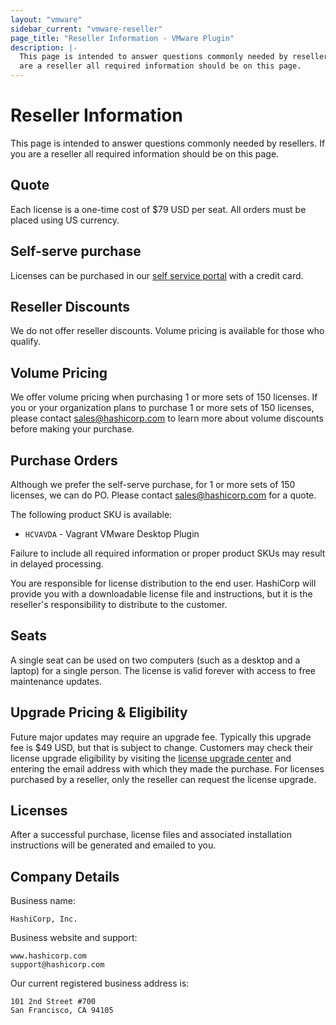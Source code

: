 ```yaml
---
layout: "vmware"
sidebar_current: "vmware-reseller"
page_title: "Reseller Information - VMware Plugin"
description: |-
  This page is intended to answer questions commonly needed by resellers. If you
  are a reseller all required information should be on this page.
---
```


# Reseller Information

This page is intended to answer questions commonly needed by resellers. If you
are a reseller all required information should be on this page.

## Quote

Each license is a one-time cost of $79 USD per seat. All orders must be placed
using US currency.

## Self-serve purchase

Licenses can be purchased in our [self service portal](http://www.vagrantup.com/vmware#buy-now)
with a credit card.

## Reseller Discounts

We do not offer reseller discounts. Volume pricing is available for those who
qualify.

## Volume Pricing

We offer volume pricing when purchasing 1 or more sets of 150 licenses. If you
or your organization plans to purchase 1 or more sets of 150 licenses, please
contact sales@hashicorp.com to learn more about volume discounts before making your
purchase.

## Purchase Orders

Although we prefer the self-serve purchase, for 1 or more sets of 150 licenses, we
can do PO. Please contact sales@hashicorp.com for a quote.

The following product SKU is available:

- `HCVAVDA` - Vagrant VMware Desktop Plugin

Failure to include all required information or proper product SKUs may result in
delayed processing.

You are responsible for license distribution to the end user. HashiCorp will
provide you with a downloadable license file and instructions, but it is the
reseller's responsibility to distribute to the customer.

## Seats

A single seat can be used on two computers (such as a desktop and a laptop)
for a single person. The license is valid forever with access to free
maintenance updates.

## Upgrade Pricing &amp; Eligibility

Future major updates may require an upgrade fee. Typically this upgrade fee is
$49 USD, but that is subject to change. Customers may check their license
upgrade eligibility by visiting the
[license upgrade center](http://license.hashicorp.com/upgrade/vmware2015) and
entering the email address with which they made the purchase. For licenses
purchased by a reseller, only the reseller can request the license upgrade.

## Licenses

After a successful purchase, license files and associated installation
instructions will be generated and emailed to you.

## Company Details

Business name:

    HashiCorp, Inc.

Business website and support:

    www.hashicorp.com
    support@hashicorp.com

Our current registered business address is:

    101 2nd Street #700
    San Francisco, CA 94105
